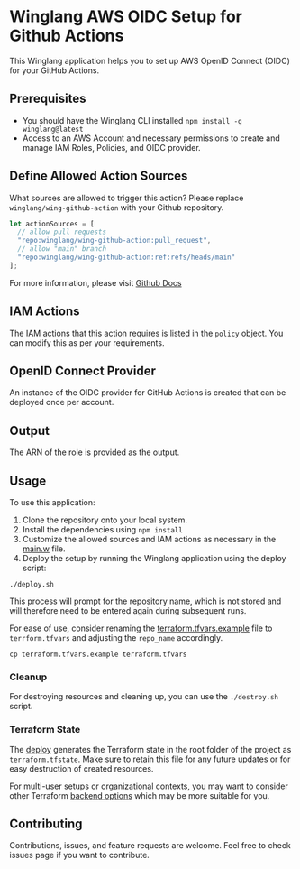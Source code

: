 # Winglang AWS OIDC Setup for Github Actions

This Winglang application helps you to set up AWS OpenID Connect (OIDC) for your GitHub Actions.

## Prerequisites

- You should have the Winglang CLI installed `npm install -g winglang@latest`
- Access to an AWS Account and necessary permissions to create and manage IAM Roles, Policies, and OIDC provider.

## Define Allowed Action Sources

What sources are allowed to trigger this action? Please replace `winglang/wing-github-action` with your Github repository.

```js
let actionSources = [
  // allow pull requests
  "repo:winglang/wing-github-action:pull_request",
  // allow "main" branch
  "repo:winglang/wing-github-action:ref:refs/heads/main"
];
```

For more information, please visit [Github Docs](https://docs.github.com/en/actions/deployment/security-hardening-your-deployments/about-security-hardening-with-openid-connect#understanding-the-oidc-token)

## IAM Actions

The IAM actions that this action requires is listed in the `policy` object. You can modify this as per your requirements.

## OpenID Connect Provider

An instance of the OIDC provider for GitHub Actions is created that can be deployed once per account.

## Output

The ARN of the role is provided as the output.

## Usage

To use this application:

1. Clone the repository onto your local system.
2. Install the dependencies using `npm install`
3. Customize the allowed sources and IAM actions as necessary in the  [main.w](./main.w) file.
4. Deploy the setup by running the Winglang application using the deploy script:

```
./deploy.sh
```

This process will prompt for the repository name, which is not stored and will therefore need to be entered again during subsequent runs.

For ease of use, consider renaming the [terraform.tfvars.example](./terraform.tfvars.example) file to `terrform.tfvars` and adjusting the `repo_name` accordingly.

```
cp terraform.tfvars.example terraform.tfvars
```

### Cleanup

For destroying resources and cleaning up, you can use the `./destroy.sh` script.

### Terraform State

The [deploy](./deploy.sh) generates the Terraform state in the root folder of the project as `terraform.tfstate`. Make sure to retain this file for any future updates or for easy destruction of created resources.

For multi-user setups or organizational contexts, you may want to consider other Terraform [backend options](https://www.winglang.io/docs/guides/terraform-backends) which may be more suitable for you.

## Contributing

Contributions, issues, and feature requests are welcome. Feel free to check issues page if you want to contribute.
